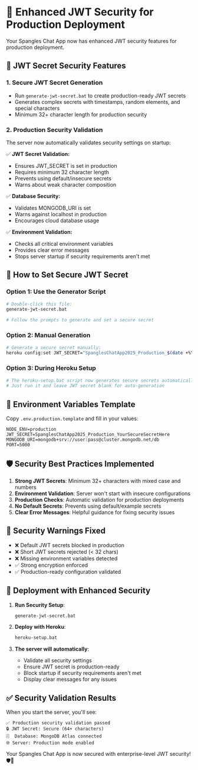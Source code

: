# 🔐 Enhanced JWT Security for Production Deployment

Your Spangles Chat App now has enhanced JWT security features for production deployment.

## 🔑 JWT Secret Security Features

### 1. **Secure JWT Secret Generation**
- Run `generate-jwt-secret.bat` to create production-ready JWT secrets
- Generates complex secrets with timestamps, random elements, and special characters
- Minimum 32+ character length for production security

### 2. **Production Security Validation**
The server now automatically validates security settings on startup:

✅ **JWT Secret Validation:**
- Ensures JWT_SECRET is set in production
- Requires minimum 32 character length
- Prevents using default/insecure secrets
- Warns about weak character composition

✅ **Database Security:**
- Validates MONGODB_URI is set
- Warns against localhost in production
- Encourages cloud database usage

✅ **Environment Validation:**
- Checks all critical environment variables
- Provides clear error messages
- Stops server startup if security requirements aren't met

## 🚀 How to Set Secure JWT Secret

### Option 1: Use the Generator Script
```bash
# Double-click this file:
generate-jwt-secret.bat

# Follow the prompts to generate and set a secure secret
```

### Option 2: Manual Generation
```bash
# Generate a secure secret manually:
heroku config:set JWT_SECRET="SpanglesChatApp2025_Production_$(date +%Y%m%d)_$(openssl rand -hex 16)_SecureKey"
```

### Option 3: During Heroku Setup
```bash
# The heroku-setup.bat script now generates secure secrets automatically
# Just run it and leave JWT secret blank for auto-generation
```

## 🔧 Environment Variables Template

Copy `.env.production.template` and fill in your values:

```env
NODE_ENV=production
JWT_SECRET=SpanglesChatApp2025_Production_YourSecureSecretHere
MONGODB_URI=mongodb+srv://user:pass@cluster.mongodb.net/db
PORT=5000
```

## 🛡️ Security Best Practices Implemented

1. **Strong JWT Secrets**: Minimum 32+ characters with mixed case and numbers
2. **Environment Validation**: Server won't start with insecure configurations
3. **Production Checks**: Automatic validation for production deployments
4. **No Default Secrets**: Prevents using default/example secrets
5. **Clear Error Messages**: Helpful guidance for fixing security issues

## 🚨 Security Warnings Fixed

- ❌ Default JWT secrets blocked in production
- ❌ Short JWT secrets rejected (< 32 chars)
- ❌ Missing environment variables detected
- ✅ Strong encryption enforced
- ✅ Production-ready configuration validated

## 🎯 Deployment with Enhanced Security

1. **Run Security Setup**:
   ```bash
   generate-jwt-secret.bat
   ```

2. **Deploy with Heroku**:
   ```bash
   heroku-setup.bat
   ```

3. **The server will automatically**:
   - Validate all security settings
   - Ensure JWT secret is production-ready
   - Block startup if security requirements aren't met
   - Display clear messages for any issues

## ✅ Security Validation Results

When you start the server, you'll see:

```
✅ Production security validation passed
🔒 JWT Secret: Secure (64+ characters)
🗄️  Database: MongoDB Atlas connected
🌐 Server: Production mode enabled
```

Your Spangles Chat App is now secured with enterprise-level JWT security! 🛡️🚀
